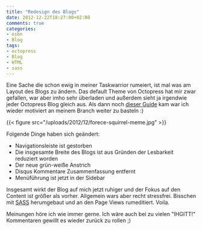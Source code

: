 ```yaml
---
title: "Redesign des Blogs"
date: 2012-12-22T18:27:00+02:00
comments: true
categories:
- osbn
- Blog
tags:
- octopress
- Blog
- HTML
- sass
---
```


Eine Sache die schon ewig in meiner Taskwarrior rumeiert, ist mal was am Layout des
Blogs zu ändern. Das default Theme von Octopress hat mir zwar gefallen, war aber
imho sehr überladen und außerdem sieht ja irgendwie jeder Octopress Blog gleich
aus. Als dann noch [dieser Guide](http://kaikkonendesign.fi/typography/section)
kam war ich wieder motiviert an meinem Branch weiter zu basteln :)

{{< figure src="/uploads/2012/12/forece-squirrel-meme.jpg" >}}

Folgende Dinge haben sich geändert:

* Navigationsleiste ist gestorben
* Die insgesamte Breite des Blogs ist aus Gründen der Lesbarkeit reduziert
  worden
* Der neue grün-weiße Anstrich
* Disqus Kommentare Zusammenfassung entfernt
* Menüführung ist jetzt in der Sidebar

Insgesamt wirkt der Blog auf mich jetzt ruhiger und der Fokus auf den Content
ist größer als vorher. Allgemein wars aber recht stressfrei. Bisschen mit
[SASS](http://sass-lang.com) herumgebaut und an den Page Views rumeditiert.
Voila.

Meinungen höre ich wie immer gerne. Ich wäre auch bei zu vielen "IHGITT!"
Kommentaren gewillt es wieder zurück zu rollen ;)
